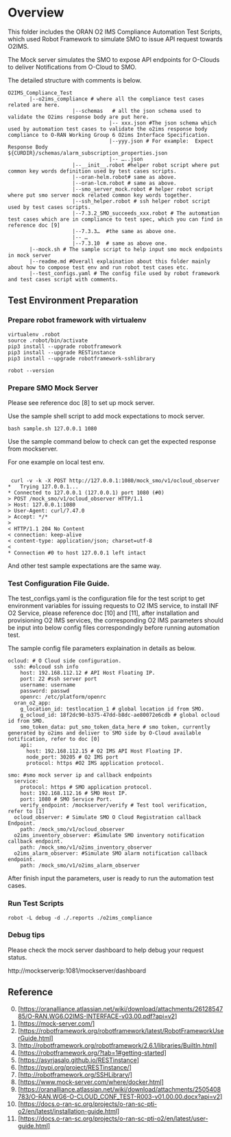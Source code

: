 # Overview

This folder includes the ORAN O2 IMS Compliance Automation Test Scripts, which used
Robot Framework to simulate SMO to issue API request towards O2IMS.

The Mock server simulates the SMO to expose API endpoints for O-Clouds to deliver Notifications from O-Cloud to SMO.

The detailed structure with comments is below.

```
O2IMS_Compliance_Test
       |--o2ims_compliance # where all the compliance test cases related are here.
                     |--schemas   # all the json schema used to validate the O2ims response body are put here.
                                 |-- xxx.json #The json schema which used by automation test cases to validate the o2ims response body compliance to O-RAN Working Group 6 O2ims Interface Specification.
                                 |--yyy.json # For example:  Expect Response Body        ${CURDIR}/schemas/alarm_subscription_properties.json
                                 |-- …..json
                     |--__init__.robot #helper robot script where put common key words definition used by test cases scripts.
                     |--oran-helm.robot# same as above.
                     |--oran-lcm.robot # same as above.
                     |--smo_server_mock.robot # helper robot script where put smo server mock related common key words together.
                     |--ssh_helper.robot # ssh helper robot script used by test cases scripts.
                     |--7.3.2_SMO_succeeds_xxx.robot # The automation test cases which are in compliance to test spec, which you can find in reference doc [9] 
                     |--7.3.3…  #the same as above one.
                     |-- …
                     |--7.3.10  # same as above one.
       |--mock.sh # The sample script to help input smo mock endpoints in mock server
       |--readme.md #Overall explaination about this folder mainly about how to compose test env and run robot test cases etc.
       |--test_configs.yaml # The config file used by robot framework and test cases script with comments.

```

## Test Environment Preparation

### Prepare robot framework with virtualenv

```
virtualenv .robot
source .robot/bin/activate
pip3 install --upgrade robotframework
pip3 install --upgrade RESTinstance
pip3 install --upgrade robotframework-sshlibrary

robot --version

```
### Prepare SMO Mock Server

Please see reference doc [8] to set up mock server.

Use the sample shell script to add mock expectations to mock server.

```
bash sample.sh 127.0.0.1 1080
```

Use the sample command below to check can get the expected response from mockserver.

For one example on local test env.

```

 curl -v -k -X POST http://127.0.0.1:1080/mock_smo/v1/ocloud_observer
*   Trying 127.0.0.1...
* Connected to 127.0.0.1 (127.0.0.1) port 1080 (#0)
> POST /mock_smo/v1/ocloud_observer HTTP/1.1
> Host: 127.0.0.1:1080
> User-Agent: curl/7.47.0
> Accept: */*
>
< HTTP/1.1 204 No Content
< connection: keep-alive
< content-type: application/json; charset=utf-8
<
* Connection #0 to host 127.0.0.1 left intact
```

And other test sample expectations are the same way.

### Test Configuration File Guide.

The test_configs.yaml is the configuration file for the test script to get environment variables for issuing requests to O2 IMS service, to
install INF O2 Service, please reference doc [10] and [11], after installation and provisioning O2 IMS services, the corresponding O2 IMS parameters
should be input into below config files correspondingly before running automation test.

The sample config file parameters explaination in details as below.
```
ocloud: # O Cloud side configuration.
  ssh: #olcoud ssh info
    host: 192.168.112.12 # API Host Floating IP.
    port: 22 #ssh server port
    username: username
    password: passwd
    openrc: /etc/platform/openrc
  oran_o2_app:
    g_location_id: testlocation_1 # global location id from SMO.
    g_ocloud_id: 18f2dc90-b375-47dd-b8dc-ae80072e6cdb # global ocloud id from SMO.
    smo_token_data: put_smo_token_data_here # smo token, currently generated by o2ims and deliver to SMO side by O-Cloud available notification, refer to doc [0]
    api:
      host: 192.168.112.15 # O2 IMS API Host Floating IP.
      node_port: 30205 # O2 IMS port
      protocol: https #O2 IMS application protocol.

smo: #smo mock server ip and callback endpoints
  service:
    protocol: https # SMO application protocol.
    host: 192.168.112.16 # SMO Host IP.
    port: 1080 # SMO Service Port.
    verify_endpoint: /mockserver/verify # Test tool verification, refer to [1]
  ocloud_observer: # Simulate SMO O Cloud Registration callback Endpoint.
    path: /mock_smo/v1/ocloud_observer
  o2ims_inventory_observer: #Simulate SMO inventory notification callback endpoint.
    path: /mock_smo/v1/o2ims_inventory_observer
  o2ims_alarm_observer: #Simulate SMO alarm notification callback endpoint.
    path: /mock_smo/v1/o2ims_alarm_observer
```
After finish input the parameters, user is ready to run the automation test cases.

### Run Test Scripts

```
robot -L debug -d ./.reports ./o2ims_compliance
```

### Debug tips

Please check the mock server dashboard to help debug your request status.

http://mockserverip:1081/mockserver/dashboard

## Reference
0. [https://oranalliance.atlassian.net/wiki/download/attachments/2612854785/O-RAN.WG6.O2IMS-INTERFACE-v03.00.pdf?api=v2]
1. [https://mock-server.com/]
2. [https://robotframework.org/robotframework/latest/RobotFrameworkUserGuide.html]
3. [http://robotframework.org/robotframework/2.6.1/libraries/BuiltIn.html]
4. [https://robotframework.org/?tab=1#getting-started]
5. [https://asyrjasalo.github.io/RESTinstance]
6. [https://pypi.org/project/RESTinstance/]
7. [http://robotframework.org/SSHLibrary/]
8. [https://www.mock-server.com/where/docker.html]
9. [https://oranalliance.atlassian.net/wiki/download/attachments/2505408783/O-RAN.WG6-O-CLOUD_CONF_TEST-R003-v01.00.00.docx?api=v2]
10. [https://docs.o-ran-sc.org/projects/o-ran-sc-pti-o2/en/latest/installation-guide.html]
11. [https://docs.o-ran-sc.org/projects/o-ran-sc-pti-o2/en/latest/user-guide.html]